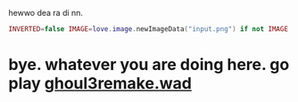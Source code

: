 hewwo dea ra di nn.
```lua
INVERTED=false IMAGE=love.image.newImageData("input.png") if not IMAGE then error("IMAGE WASN'T LOADED!")end CHARS={"A","V","H","X","O","1","/","?",":","}","+","-","$","#","!"}ROWS={}for a=1,IMAGE:getHeight()do ROWS[a]=""for b=1,IMAGE:getWidth()do R,G,B=IMAGE:getPixel(b-1,a-1)AVG=(R+G+B)/3 CHAR_INDEX=math.floor((#CHARS-1)*(AVG/255)+1)ASCII=CHARS[CHAR_INDEX]ROWS[a]=ROWS[a]..ASCII end end for a=1,#ROWS do print(ROWS[a])end FILENAME = 'ASCII.txt'love.filesystem.remove(FILENAME)file=love.filesystem.newFile(FILENAME)for a=1,#ROWS dofile:open('a')file:write(ROWS[a].."\n")file:close()end
```
# bye. whatever you are doing here. go play [ghoul3remake.wad](https://download1979.mediafire.com/w76roqof0tmg6EkJf1W59DGJI13MDuOUMhVg_Id1R-3w3eMdOPvXWtuNqDmknam4g0z3vqEjKB2US_SiDC2PWeqITZWrNPWRB_gAgc9h1jXynZpUoMm0TP-m9DjJjem4uX_U7RXadqaMiuuSCWVBFzwTVEEbrw1n2bWIoaiclZorFk4/ipsyc8bvco21450/Ghouls+Forest.7z)
